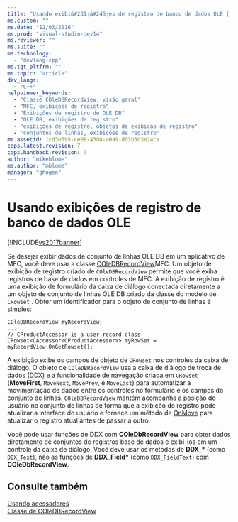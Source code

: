 ```yaml
---
title: "Usando exibi&#231;&#245;es de registro de banco de dados OLE | Microsoft Docs"
ms.custom: ""
ms.date: "12/03/2016"
ms.prod: "visual-studio-dev14"
ms.reviewer: ""
ms.suite: ""
ms.technology: 
  - "devlang-cpp"
ms.tgt_pltfrm: ""
ms.topic: "article"
dev_langs: 
  - "C++"
helpviewer_keywords: 
  - "Classe COleDBRecordView, visão geral"
  - "MFC, exibições de registro"
  - "Exibições de registro de OLE DB"
  - "OLE DB, exibições de registro"
  - "exibições de registro, objetos de exibição de registro"
  - "conjuntos de linhas, exibições de registro"
ms.assetid: 1cd3e595-ce08-43d8-a0a9-d03b5d3e24ce
caps.latest.revision: 7
caps.handback.revision: 7
author: "mikeblome"
ms.author: "mblome"
manager: "ghogen"
---
```

# Usando exibi&#231;&#245;es de registro de banco de dados OLE
[!INCLUDE[vs2017banner](../../assembler/inline/includes/vs2017banner.md)]

Se desejar exibir dados de conjunto de linhas OLE DB em um aplicativo de MFC, você deve usar a classe [COleDBRecordView](../../mfc/reference/coledbrecordview-class.md)MFC.  Um objeto de exibição de registro criado de `COleDBRecordView` permite que você exiba registros de base de dados em controles de MFC.  A exibição de registro é uma exibição de formulário da caixa de diálogo conectada diretamente a um objeto de conjunto de linhas OLE DB criado da classe do modelo de `CRowset` .  Obter um identificador para o objeto de conjunto de linhas é simples:  
  
```  
COleDBRecordView myRecordView;  
...  
// CProductAccessor is a user record class  
CRowset<CAccessor<CProductAccessor>> myRowSet = myRecordView.OnGetRowset();  
```  
  
 A exibição exibe os campos de objeto de `CRowset` nos controles da caixa de diálogo.  O objeto de `COleDBRecordView` usa a caixa de diálogo de troca de dados \(DDX\) e a funcionalidade de navegação criada em `CRowset` \(**MoveFirst**, `MoveNext`, `MovePrev`, e `MoveLast`\) para automatizar a movimentação de dados entre os controles no formulário e os campos do conjunto de linhas.  `COleDBRecordView` mantém acompanha a posição do usuário no conjunto de linhas de forma que a exibição do registro pode atualizar a interface do usuário e fornece um método de [OnMove](../Topic/COleDBRecordView::OnMove.md) para atualizar o registro atual antes de passar a outro.  
  
 Você pode usar funções de DDX com **COleDbRecordView** para obter dados diretamente de conjuntos de registros base de dados e exibi\-los em um controle da caixa de diálogo.  Você deve usar os métodos de **DDX\_\*** \(como `DDX_Text`\), não as funções de **DDX\_Field\*** \(como `DDX_FieldText`\) com **COleDbRecordView**.  
  
## Consulte também  
 [Usando acessadores](../../data/oledb/using-accessors.md)   
 [Classe de COleDBRecordView](../../mfc/reference/coledbrecordview-class.md)